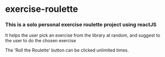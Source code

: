 # exercise-roulette
### This is a solo personal exercise roulette project using reactJS

It helps the user pick an exercise from the library at random, and suggest to the user to do the chosen exercise

The 'Roll the Roulette' button can be clicked unlimited times. 

